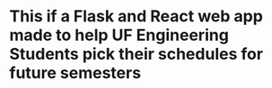 # This if a Flask and React web app made to help UF Engineering Students pick their schedules for future semesters

